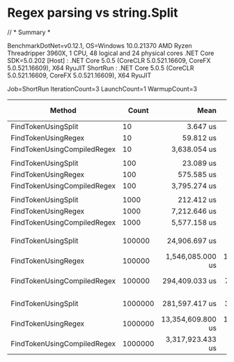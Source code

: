 # Regex parsing vs string.Split

// * Summary *

BenchmarkDotNet=v0.12.1, OS=Windows 10.0.21370
AMD Ryzen Threadripper 3960X, 1 CPU, 48 logical and 24 physical cores
.NET Core SDK=5.0.202
  [Host]   : .NET Core 5.0.5 (CoreCLR 5.0.521.16609, CoreFX 5.0.521.16609), X64 RyuJIT
  ShortRun : .NET Core 5.0.5 (CoreCLR 5.0.521.16609, CoreFX 5.0.521.16609), X64 RyuJIT

Job=ShortRun  IterationCount=3  LaunchCount=1
WarmupCount=3

|                      Method |   Count |              Mean |             Error |         StdDev |  Ratio | RatioSD |      Gen 0 |     Gen 1 | Gen 2 |    Allocated |
|---------------------------- |-------- |------------------:|------------------:|---------------:|-------:|--------:|-----------:|----------:|------:|-------------:|
|         FindTokenUsingSplit |      10 |          3.647 us |         0.2531 us |      0.0139 us |   1.00 |    0.00 |     0.5341 |         - |     - |      4.38 KB |
|         FindTokenUsingRegex |      10 |         59.812 us |         4.9330 us |      0.2704 us |  16.40 |    0.07 |     0.8545 |         - |     - |      7.34 KB |
| FindTokenUsingCompiledRegex |      10 |      3,638.054 us |       113.4121 us |      6.2165 us | 997.54 |    4.96 |          - |         - |     - |      23.6 KB |
|                             |         |                   |                   |                |        |         |            |           |       |              |
|         FindTokenUsingSplit |     100 |         23.089 us |        21.4267 us |      1.1745 us |   1.00 |    0.00 |     5.5237 |         - |     - |     45.18 KB |
|         FindTokenUsingRegex |     100 |        575.585 us |        22.2949 us |      1.2221 us |  24.97 |    1.30 |     3.9063 |         - |     - |     31.97 KB |
| FindTokenUsingCompiledRegex |     100 |      3,795.274 us |        65.2887 us |      3.5787 us | 164.66 |    8.51 |     3.9063 |         - |     - |      48.3 KB |
|                             |         |                   |                   |                |        |         |            |           |       |              |
|         FindTokenUsingSplit |    1000 |        212.412 us |        56.6023 us |      3.1026 us |   1.00 |    0.00 |    55.4199 |         - |     - |       453 KB |
|         FindTokenUsingRegex |    1000 |      7,212.646 us |     1,969.8768 us |    107.9756 us |  33.96 |    0.58 |    31.2500 |         - |     - |    278.08 KB |
| FindTokenUsingCompiledRegex |    1000 |      5,577.158 us |       388.9371 us |     21.3190 us |  26.26 |    0.43 |    31.2500 |   15.6250 |     - |    294.38 KB |
|                             |         |                   |                   |                |        |         |            |           |       |              |
|         FindTokenUsingSplit |  100000 |     24,906.697 us |     2,399.3381 us |    131.5158 us |   1.00 |    0.00 |  5531.2500 |         - |     - |   45312.8 KB |
|         FindTokenUsingRegex |  100000 |  1,546,085.000 us | 1,048,292.7714 us | 57,460.4641 us |  62.07 |    2.03 |  3000.0000 |         - |     - |  27352.92 KB |
| FindTokenUsingCompiledRegex |  100000 |    294,409.033 us |    70,214.1380 us |  3,848.6738 us |  11.82 |    0.21 |  3000.0000 |         - |     - |  27365.65 KB |
|                             |         |                   |                   |                |        |         |            |           |       |              |
|         FindTokenUsingSplit | 1000000 |    281,597.417 us |    35,884.1878 us |  1,966.9334 us |   1.00 |    0.00 | 64500.0000 |         - |     - | 530469.06 KB |
|         FindTokenUsingRegex | 1000000 | 13,354,609.800 us | 1,455,336.9306 us | 79,771.9280 us |  47.43 |    0.59 | 34000.0000 | 1000.0000 |     - | 280480.38 KB |
| FindTokenUsingCompiledRegex | 1000000 |  3,317,923.433 us |   157,475.2441 us |  8,631.7495 us |  11.78 |    0.11 | 34000.0000 |         - |     - | 280496.63 KB |